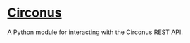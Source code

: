 # [Circonus](http://www.circonus.com/)

A Python module for interacting with the Circonus REST API.
